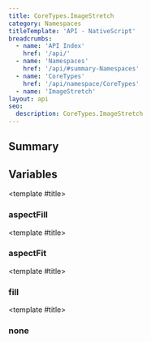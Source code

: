 ```yaml
---
title: CoreTypes.ImageStretch
category: Namespaces
titleTemplate: 'API - NativeScript'
breadcrumbs:
  - name: 'API Index'
    href: '/api/'
  - name: 'Namespaces'
    href: '/api/#summary-Namespaces'
  - name: 'CoreTypes'
    href: '/api/namespace/CoreTypes'
  - name: 'ImageStretch'
layout: api
seo:
  description: CoreTypes.ImageStretch
---
```


<!-- This page is auto generated, do not edit manually. -->
<!-- Run "yarn generate:api-docs" to regenerate -->

<script setup lang="ts">
  import { provide } from "vue";
  import API_DATA from "./CoreTypes-ImageStretch.data.json";
  
  provide('API_DATA', API_DATA);
</script>

<APIRefHierarchy v-once />

## <Heading ignore>Summary</Heading>

<APIRefSummary v-once />

## Variables

<div class="isConst">

<APIRef for="4915" v-once>

<template #title>

### aspectFill

</template>

</APIRef>

</div>

<div class="isConst">

<APIRef for="4916" v-once>

<template #title>

### aspectFit

</template>

</APIRef>

</div>

<div class="isConst">

<APIRef for="4917" v-once>

<template #title>

### fill

</template>

</APIRef>

</div>

<div class="isConst">

<APIRef for="4914" v-once>

<template #title>

### none

</template>

</APIRef>

</div>
